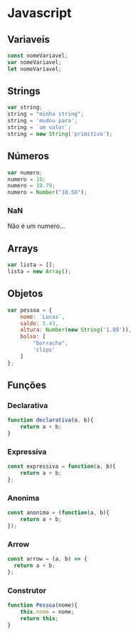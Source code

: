 # Javascript

## Variaveis


```js
const nomeVariavel;
var nomeVariavel;
let nomeVariavel;
```

## Strings

```js
var string;
string = "minha string";
string = 'mudou para';
string = `um valor`;
string = new String('primitivo');
``` 

## Números

```js
var numero;
numero = 10;
numero = 10.79;
numero = Number("10.56");
```

### NaN
Não é um numero...

## Arrays

```js
var lista = [];
lista = new Array();
```

## Objetos

```js
var pessoa = {
    nome: `Lucas`,
    saldo: 5.43,
    altura: Number(new String('1.89')),
    bolso: [
        "borracha",
        'clips'
    ]
};
```

## Funções

### Declarativa

```js
function declarativa(a, b){
    return a + b;
}
```

### Expressiva 

```js
const expressiva = function(a, b){
    return a + b;
};
```

### Anonima

```js
const anonima = (function(a, b){
    return a + b;
});
```

### Arrow

```js
const arrow = (a, b) => {
  return a + b;
};
```

### Construtor

```js
function Pessoa(nome){
    this.nome = nome;
    return this;
}
```
